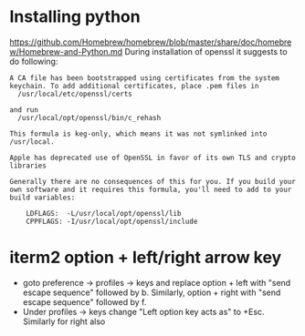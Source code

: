 # Installing python

https://github.com/Homebrew/homebrew/blob/master/share/doc/homebrew/Homebrew-and-Python.md
During installation of openssl it suggests to do following:
```
A CA file has been bootstrapped using certificates from the system
keychain. To add additional certificates, place .pem files in
  /usr/local/etc/openssl/certs

and run
  /usr/local/opt/openssl/bin/c_rehash

This formula is keg-only, which means it was not symlinked into /usr/local.

Apple has deprecated use of OpenSSL in favor of its own TLS and crypto libraries

Generally there are no consequences of this for you. If you build your
own software and it requires this formula, you'll need to add to your
build variables:

    LDFLAGS:  -L/usr/local/opt/openssl/lib
    CPPFLAGS: -I/usr/local/opt/openssl/include
```

# iterm2 option + left/right arrow key

* goto preference -> profiles -> keys and replace option + left with "send escape sequence" followed by b. 
Similarly, option + right with "send escape sequence" followed by f. 
* Under profiles -> keys change "Left option key acts as" to +Esc. Similarly for right also
